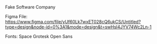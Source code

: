 Fake Software Company

Figma File:
https://www.figma.com/file/yUf60Lk7wxET028cQ6ukCS/Untitled?type=design&node-id=0%3A1&mode=design&t=swHsl4JYV74Wc2Ln-1

Fonts:
Space Grotesk
Open Sans

